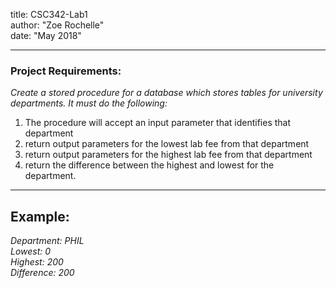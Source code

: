 title: CSC342-Lab1  
author: "Zoe Rochelle"  
date: "May 2018"  

---

### Project Requirements:
*Create a stored procedure for a database which stores tables for university departments. It must do the following:*
1. The procedure will accept an input parameter that identifies that department
2. return output parameters for the lowest lab fee from that department
3. return output parameters for the highest lab fee from that department
4. return the difference between the highest and lowest for the department.

---

## Example:
*Department: PHIL*  
*Lowest: 0*  
*Highest: 200*  
*Difference: 200*  
